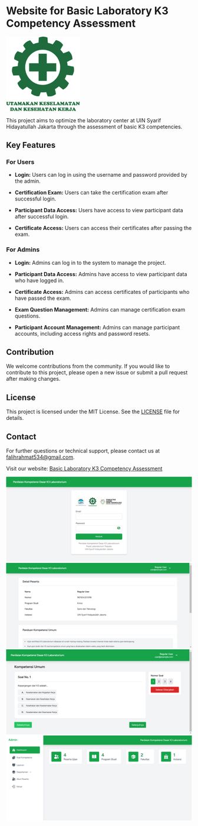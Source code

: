 # Website for Basic Laboratory K3 Competency Assessment

<img src="public/images/logo_k3.png" alt="K3 Logo" width="200"/>

This project aims to optimize the laboratory center at UIN Syarif Hidayatullah Jakarta through the assessment of basic K3 competencies.

## Key Features

### For Users

- **Login:**
  Users can log in using the username and password provided by the admin.

- **Certification Exam:**
  Users can take the certification exam after successful login.

- **Participant Data Access:**
  Users have access to view participant data after successful login.

- **Certificate Access:**
  Users can access their certificates after passing the exam.

### For Admins

- **Login:**
  Admins can log in to the system to manage the project.

- **Participant Data Access:**
  Admins have access to view participant data who have logged in.

- **Certificate Access:**
  Admins can access certificates of participants who have passed the exam.

- **Exam Question Management:**
  Admins can manage certification exam questions.

- **Participant Account Management:**
  Admins can manage participant accounts, including access rights and password resets.

## Contribution

We welcome contributions from the community. If you would like to contribute to this project, please open a new issue or submit a pull request after making changes.

## License

This project is licensed under the MIT License. See the [LICENSE](./LICENSE) file for details.

## Contact

For further questions or technical support, please contact us at [falihrahmat534@gmail.com](mailto:falihrahmat534@gmail.com).

Visit our website: [Basic Laboratory K3 Competency Assessment](https://kompetensi.puslab.net)

![Login Screenshot](public/images/login_k3.png)
![Participant Dashboard Screenshot](public/images/dashboard_pesertak3.png)
![Competency Exam Screenshot](public/images/soal_kompetensik3.png)
![Admin Dashboard Screenshot](public/images/dashboard_admink3.png)
